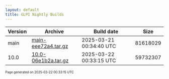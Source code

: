 ```yaml
---
layout: default
title: GLPI Nightly Builds
---
```


Version|Archive|Build date|Size
---|---|---|---
main|[main-eee72a4.tar.gz](main-eee72a4.tar.gz)|2025-03-21 00:34:40 UTC|81618029
10.0|[10.0-06e1b2a.tar.gz](10.0-06e1b2a.tar.gz)|2025-03-22 00:33:15 UTC|59732307

<font size="1">Page generated on 2025-03-22 00:33:15 UTC</font>
